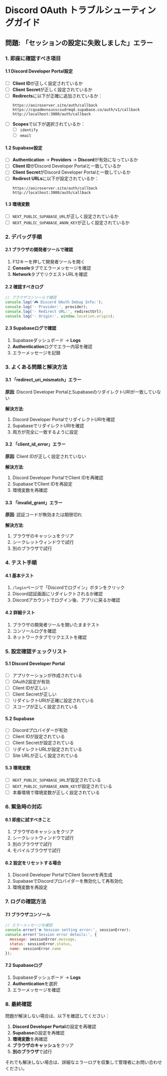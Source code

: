# Discord OAuth トラブルシューティングガイド

## 問題: 「セッションの設定に失敗しました」エラー

### 1. 即座に確認すべき項目

#### 1.1 Discord Developer Portal設定
- [ ] **Client ID**が正しく設定されているか
- [ ] **Client Secret**が正しく設定されているか
- [ ] **Redirects**に以下が正確に追加されているか：
  ```
  https://aoiroserver.site/auth/callback
  https://cqxadmvnsusscsudrmqd.supabase.co/auth/v1/callback
  http://localhost:3000/auth/callback
  ```
- [ ] **Scopes**で以下が選択されているか：
  - [ ] `identify`
  - [ ] `email`

#### 1.2 Supabase設定
- [ ] **Authentication** → **Providers** → **Discord**が有効になっているか
- [ ] **Client ID**がDiscord Developer Portalと一致しているか
- [ ] **Client Secret**がDiscord Developer Portalと一致しているか
- [ ] **Redirect URLs**に以下が設定されているか：
  ```
  https://aoiroserver.site/auth/callback
  http://localhost:3000/auth/callback
  ```

#### 1.3 環境変数
- [ ] `NEXT_PUBLIC_SUPABASE_URL`が正しく設定されているか
- [ ] `NEXT_PUBLIC_SUPABASE_ANON_KEY`が正しく設定されているか

### 2. デバッグ手順

#### 2.1 ブラウザの開発者ツールで確認
1. F12キーを押して開発者ツールを開く
2. **Console**タブでエラーメッセージを確認
3. **Network**タブでリクエストURLを確認

#### 2.2 確認すべきログ
```javascript
// ブラウザコンソールで確認
console.log('🎮 Discord OAuth Debug Info:');
console.log('- Provider:', provider);
console.log('- Redirect URL:', redirectUrl);
console.log('- Origin:', window.location.origin);
```

#### 2.3 Supabaseログで確認
1. Supabaseダッシュボード → **Logs**
2. **Authentication**ログでエラー内容を確認
3. エラーメッセージを記録

### 3. よくある問題と解決方法

#### 3.1 「redirect_uri_mismatch」エラー
**原因**: Discord Developer PortalとSupabaseのリダイレクトURIが一致していない

**解決方法**:
1. Discord Developer PortalでリダイレクトURIを確認
2. SupabaseでリダイレクトURIを確認
3. 両方が完全に一致するように設定

#### 3.2 「client_id_error」エラー
**原因**: Client IDが正しく設定されていない

**解決方法**:
1. Discord Developer PortalでClient IDを再確認
2. SupabaseでClient IDを再設定
3. 環境変数を再確認

#### 3.3 「invalid_grant」エラー
**原因**: 認証コードが無効または期限切れ

**解決方法**:
1. ブラウザのキャッシュをクリア
2. シークレットウィンドウで試行
3. 別のブラウザで試行

### 4. テスト手順

#### 4.1 基本テスト
1. `/login`ページで「Discordでログイン」ボタンをクリック
2. Discord認証画面にリダイレクトされるか確認
3. Discordアカウントでログイン後、アプリに戻るか確認

#### 4.2 詳細テスト
1. ブラウザの開発者ツールを開いたままテスト
2. コンソールログを確認
3. ネットワークタブでリクエストを確認

### 5. 設定確認チェックリスト

#### 5.1 Discord Developer Portal
- [ ] アプリケーションが作成されている
- [ ] OAuth2設定が有効
- [ ] Client IDが正しい
- [ ] Client Secretが正しい
- [ ] リダイレクトURIが正確に設定されている
- [ ] スコープが正しく設定されている

#### 5.2 Supabase
- [ ] Discordプロバイダーが有効
- [ ] Client IDが設定されている
- [ ] Client Secretが設定されている
- [ ] リダイレクトURLが設定されている
- [ ] Site URLが正しく設定されている

#### 5.3 環境変数
- [ ] `NEXT_PUBLIC_SUPABASE_URL`が設定されている
- [ ] `NEXT_PUBLIC_SUPABASE_ANON_KEY`が設定されている
- [ ] 本番環境で環境変数が正しく設定されている

### 6. 緊急時の対応

#### 6.1 即座に試すべきこと
1. ブラウザのキャッシュをクリア
2. シークレットウィンドウで試行
3. 別のブラウザで試行
4. モバイルブラウザで試行

#### 6.2 設定をリセットする場合
1. Discord Developer PortalでClient Secretを再生成
2. SupabaseでDiscordプロバイダーを無効化して再有効化
3. 環境変数を再設定

### 7. ログの確認方法

#### 7.1 ブラウザコンソール
```javascript
// エラーメッセージを確認
console.error('❌ Session setting error:', sessionError);
console.error('Session error details:', {
  message: sessionError.message,
  status: sessionError.status,
  name: sessionError.name
});
```

#### 7.2 Supabaseログ
1. Supabaseダッシュボード → **Logs**
2. **Authentication**を選択
3. エラーメッセージを確認

### 8. 最終確認

問題が解決しない場合は、以下を確認してください：

1. **Discord Developer Portal**の設定を再確認
2. **Supabase**の設定を再確認
3. **環境変数**を再確認
4. **ブラウザのキャッシュ**をクリア
5. **別のブラウザ**で試行

それでも解決しない場合は、詳細なエラーログを収集して管理者にお問い合わせください。 